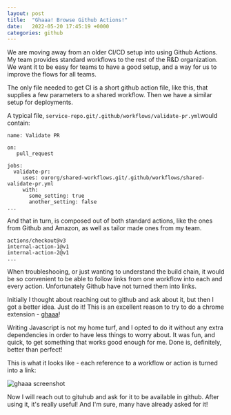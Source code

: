 ```yaml
---
layout: post
title:  "Ghaaa! Browse Github Actions!"
date:   2022-05-20 17:45:19 +0000
categories: github
---
```

We are moving away from an older CI/CD setup into using Github Actions.
My team provides standard workflows to the rest of the R&D organization.
We want it to be easy for teams to have a good setup, and a way
for us to improve the flows for all teams.

The only file needed to get CI is a short github action file, like this, that
supplies a few parameters to a shared workflow. Then we have a similar
setup for deployments.

A typical file, `service-repo.git/.github/workflows/validate-pr.yml`would contain:
```
name: Validate PR

on:
   pull_request

jobs:
  validate-pr:
     uses: ourorg/shared-workflows.git/.github/workflows/shared-validate-pr.yml
	 with:
	   some_setting: true
	   another_setting: false
...
```

And that in turn, is composed out of both standard actions, like the
ones from Github and Amazon, as well as tailor made ones from my
team.

```
actions/checkout@v3
internal-action-1@v1
internal-action-2@v1
...
```
When troubleshooing, or just wanting to understand the
build chain, it would be so convenient to be able to follow
links from one workflow into each and every action. Unfortunately
Github have not turned them into links.

Initially I thought about reaching out to github and ask
about it, but then I got a better idea. Just do it!
This is an excellent reason to try to do a chrome
extension - [ghaaa](https://gitlab.com/rolwi/ghaaa)!

Writing Javascript is not my home turf, and I opted to do
it without any extra dependencies in order to have less things
to worry about. It was fun, and quick, to get something
that works good enough for me. Done is, definitely, better
than perfect!

This is what it looks like - each reference to a workflow
or action is turned into a link:

![ghaaa screenshot](/assets/ghaa.png)

Now I will reach out to gituhub and ask for it to
be available in github. After using it, it's really
useful! And I'm sure, many have already asked for it!

